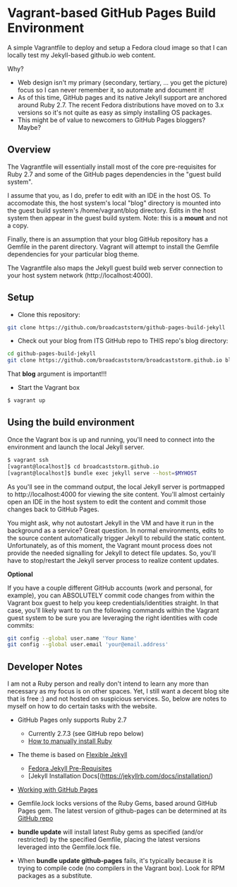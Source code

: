 # Vagrant-based GitHub Pages Build Environment

A simple Vagrantfile to deploy and setup a Fedora cloud image so that
I can locally test my Jekyll-based github.io web content.

Why?
- Web design isn't my primary (secondary, tertiary, ... you get the picture)
focus so I can never remember it, so automate and document it!
- As of this time, GitHub pages and its native Jekyll support are anchored
around Ruby 2.7.  The recent Fedora distributions have moved on to 3.x versions
so it's not quite as easy as simply installing OS packages.
- This might be of value to newcomers to GitHub Pages bloggers?  Maybe?

## Overview

The Vagrantfile will essentially install most of the core pre-requisites for
Ruby 2.7 and some of the GitHub pages dependencies in the "guest build system".

I assume that you, as I do, prefer to edit with an IDE in the host OS. To
accomodate this, the host system's local "blog" directory is mounted into the
guest build system's /home/vagrant/blog directory. Edits in the host system
then appear in the guest build system.  Note: this is a **mount** and not a
copy.

Finally, there is an assumption that your blog GitHub repository has a Gemfile
in the parent directory. Vagrant will attempt to install the Gemfile dependencies
for your particular blog theme.

The Vagrantfile also maps the Jekyll guest build web server connection to your
host system network (http://localhost:4000).

## Setup

- Clone this repository:

```bash
git clone https://github.com/broadcaststorm/github-pages-build-jekyll
```

- Check out your blog from ITS GitHub repo to THIS repo's blog directory:

```bash
cd github-pages-build-jekyll
git clone https://github.com/broadcaststorm/broadcaststorm.github.io blog
```

That **blog** argument is important!!!

- Start the Vagrant box

```bash
$ vagrant up
```

## Using the build environment

Once the Vagrant box is up and running, you'll need to connect into the environment
and launch the local Jekyll server.

```bash
$ vagrant ssh
[vagrant@localhost]$ cd broadcaststorm.github.io
[vagrant@localhost]$ bundle exec jekyll serve --host=$MYHOST
```

As you'll see in the command output, the local Jekyll server is portmapped to
http://localhost:4000 for viewing the site content. You'll almost certainly open
an IDE in the host system to edit the content and commit those changes back to
GitHub Pages.

You might ask, why not autostart Jekyll in the VM and have it run in the background
as a service?  Great question. In normal environments, edits to the source content
automatically trigger Jekyll to rebuild the static content. Unfortunately, as of
this moment, the Vagrant mount process does not provide the needed signalling for
Jekyll to detect file updates.  So, you'll have to stop/restart the Jekyll server
process to realize content updates.

**Optional**

If you have a couple different GitHub accounts (work and personal, for example),
you can ABSOLUTELY commit code changes from within the Vagrant box guest to help
you keep credentials/identities straight. In that case, you'll likely want to
run the following commands within the Vagrant guest system to be sure you are
leveraging the right identities with code commits:

```bash
git config --global user.name 'Your Name'
git config --global user.email 'your@email.address'
```

## Developer Notes

I am not a Ruby person and really don't intend to learn any more than necessary
as my focus is on other spaces. Yet, I still want a decent blog site that is
free :) and not hosted on suspicious services. So, below are notes to myself on
how to do certain tasks with the website.

- GitHub Pages only supports Ruby 2.7
    - Currently 2.7.3 (see GitHub repo below)
    - [How to manually install Ruby](https://developer.fedoraproject.org/tech/languages/ruby/ruby-installation.html)

- The theme is based on [Flexible Jekyll](https://github.com/artemsheludko/flexible-jekyll)
    - [Fedora Jekyll Pre-Requisites](https://jekyllrb.com/docs/installation/other-linux/)
    - [Jekyll Installation Docs[(https://jekyllrb.com/docs/installation/)

- [Working with GitHub Pages](https://docs.github.com/en/free-pro-team@latest/github/working-with-github-pages/testing-your-github-pages-site-locally-with-jekyll)

- Gemfile.lock locks versions of the Ruby Gems, based around GitHub Pages gem.
The latest version of github-pages can be determined at its
[GitHub repo](https://github.com/github/pages-gem)

- **bundle update** will install latest Ruby gems as specified (and/or restricted)
by the specified Gemfile, placing the latest versions leveraged into the Gemfile.lock
file.

- When **bundle update github-pages** fails, it's typically because it is
trying to compile code (no compilers in the Vagrant box).  Look for RPM
packages as a substitute.
